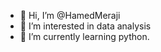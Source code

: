 - 👋 Hi, I’m @HamedMeraji
- 👀 I’m interested in data analysis
- 🌱 I’m currently learning python.

<!---
HamedMeraji/HamedMeraji is a ✨ special ✨ repository because its `README.md` (this file) appears on your GitHub profile.
You can click the Preview link to take a look at your changes.
--->
